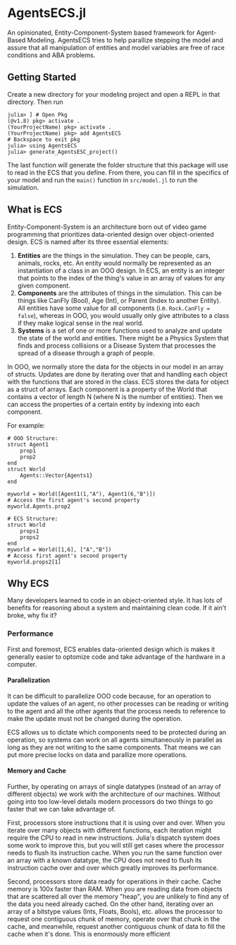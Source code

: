 # AgentsECS.jl

An opinionated, Entity-Component-System based framework for Agent-Based Modeling. AgentsECS
tries to help parallize stepping the model and assure that all manipulation of entities and
model variables are free of race conditions and ABA problems. 

## Getting Started
Create a new directory for your modeling project and open a REPL in that directory. Then run
```
julia> ] # Open Pkg
(@v1.8) pkg> activate .
(YourProjectName) pkg> activate .
(YourProjectName) pkg> add AgentsECS
# Backspace to exit pkg
julia> using AgentsECS
julia> generate_AgentsESC_project()
```
The last function will generate the folder structure that this package will use to read in
the ECS that you define. From there, you can fill in the specifics of your model and run
the `main()` function in `src/model.jl` to run the simulation.

## What is ECS
Entity-Component-System is an architecture born out of video game programming that prioritizes
data-oriented design over object-oriented design. ECS is named after its three essential elements:
1. **Entities** are the things in the simulation. They can be people, cars, animals, rocks, etc.
An entity would normally be represented as an instantiation of a class in an OOO design. In
ECS, an entity is an integer that points to the index of the thing's value in an array of values
for any given component.
2. **Components** are the attributes of things in the simulation. This can be things like
CanFly (Bool), Age (Int), or Parent (Index to another Entity). All entities have some value
for all components (i.e. `Rock.CanFly = false`), whereas in OOO, you would usually only give
attributes to a class if they make logical sense in the real world.
3. **Systems** is a set of one or more functions used to analyze and update the state of the 
world and entities. There might be a Physics System that finds and process collisions or a 
Disease System that processes the spread of a disease through a graph of people.

In OOO, we normally store the data for the objects in our model in an array of structs. Updates
are done by iterating over that and handling each object with the functions that are stored
in the class. ECS stores the data for object as a struct of arrays. Each component is a
property of the World that contains a vector of length N (where N is the number of entities).
Then we can access the properties of a certain entity by indexing into each component.

For example:
```
# OOO Structure:
struct Agent1
    prop1
    prop2
end
struct World
    Agents::Vector{Agents1}
end

myworld = World([Agent1(1,"A"), Agent1(6,"B")])
# Access the first agent's second property
myworld.Agents.prop2

# ECS Structure:
struct World
    props1
    props2
end
myworld = World([1,6], ["A","B"])
# Access first agent's second property
myworld.props2[1]
```

## Why ECS
Many developers learned to code in an object-oriented style. It has lots of benefits for
reasoning about a system and maintaining clean code. If it ain't broke, why fix it?
### Performance
First and foremost, ECS enables data-oriented design which is makes it generally easier to 
optomize code and take advantage of the hardware in a computer.

#### Parallelization
It can be difficult to parallelize OOO code because, for an operation to update the values
of an agent, no other processes can be reading or writing to the agent and all the other 
agents that the process needs to reference to make the update must not be changed during
the operation. 

ECS allows us to dictate which components need to be protected during an operation, so 
systems can work on all agents simultaneously in parallel as long as they are not writing
to the same components. That means we can put more precise locks on data and parallize more 
operations.

#### Memory and Cache
Further, by operating on arrays of single datatypes (instead of an array of different objects)
we work with the architecture of our machines. Without going into too low-level details
modern processors do two things to go faster that we can take advantage of.

First, processors store instructions that it is using over and over. When you iterate over 
many objects with different functions, each iteration might require the CPU to read in
new instructions. Julia's dispatch system does some work to improve this, but you will still
get cases where the processor needs to flush its instruction cache. When you run the same 
function over an array with a known datatype, the CPU does not need to flush its instruction 
cache over and over which greatly improves its performance.

Second, processors store data ready for operations in their cache. Cache memory is 100x faster 
than RAM. When you are reading data from objects that are scattered all over the memory "heap",
you are unlikely to find any of the data you need already cached. On the other hand,
iterating over an array of a bitstype values (Ints, Floats, Bools), etc. allows the processor
to request one contiguous chunk of memory, operate over that chunk in the cache, and meanwhile,
request another contiguous chunk of data to fill the cache when it's done. This is
enormously more efficient 


